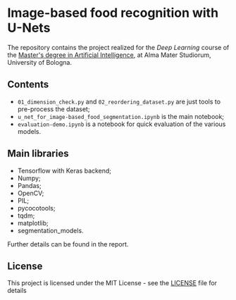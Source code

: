 # **Image-based food recognition with U-Nets** 

The repository contains the project realized for the *Deep Learning* course of the [Master's degree in Artificial Intelligence](https://corsi.unibo.it/2cycle/artificial-intelligence), at Alma Mater Studiorum, University of Bologna.

## Contents
* `01_dimension_check.py` and `02_reordering_dataset.py` are just tools to pre-process the dataset;
* `u_net_for_image-based_food_segmentation.ipynb` is the main notebook;
* `evaluation-demo.ipynb` is a notebook for quick evaluation of the various models.

## Main libraries
* Tensorflow with Keras backend;
* Numpy;
* Pandas;
* OpenCV;
* PIL;
* pycocotools;
* tqdm;
* matplotlib;
* segmentation_models.

Further details can be found in the report.

## License

This project is licensed under the MIT License - see the [LICENSE](LICENSE) file for details

